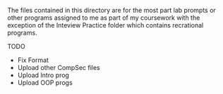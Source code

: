 The files contained in this directory are for the most part lab prompts or other programs assigned to me as part of my coursework with the exception of the Inteview Practice folder which contains recrational programs.

TODO
* Fix Format
* Upload other CompSec files
* Upload Intro prog
* Upload OOP progs
